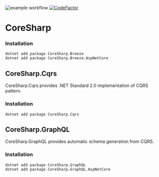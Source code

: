 ![example workflow](https://github.com/cime/coresharp/actions/workflows/dotnetcore.yml/badge.svg) 
[![CodeFactor](https://www.codefactor.io/repository/github/cime/coresharp/badge)](https://www.codefactor.io/repository/github/cime/coresharp)

# CoreSharp #

### Installation

```
dotnet add package CoreSharp.Breeze
dotnet add package CoreSharp.Breeze.AspNetCore
```


## CoreSharp.Cqrs

CoreSharp.Cqrs provides .NET Standard 2.0 implementation of CQRS pattern.

### Installation

```
dotnet add package CoreSharp.Cqrs
```

## CoreSharp.GraphQL

CoreSharp.GraphQL provides automatic schema generation from CQRS.

### Installation

```
dotnet add package CoreSharp.GraphQL
dotnet add package CoreSharp.GraphQL.AspNetCore
```
